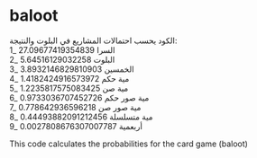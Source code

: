 # baloot
الكود يحسب احتمالات المشاريع في البلوت والنتيجة:
<br/>
1_ السرا 27.09677419354839
<br/>
2_ البلوت 5.64516129032258
<br/>
3_ الخمسين 3.8932146829810903
<br/>
4_ مية حكم 1.4182424916573972
<br/>
5_ مية صن 1.2235817575083425
<br/>
6_ مية صور حكم 0.9733036707452726
<br/>
7_ مية صور صن 0.778642936596218
<br/>
8_ مية متسلسلة 0.44493882091212456
<br/>
9_ أربعمية 0.0027808676307007787
<br/>

This code calculates the probabilities for the card game (baloot)
